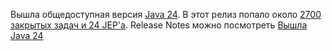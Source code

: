 <!--2025-03-18 14:41:22-->
<div class="yb">
  <div class="rss smaller1 habr"><p>Вышла общедоступная версия <a href="https://openjdk.org/projects/jdk/24/" rel="nofollow noopener noreferrer">Java 24</a>. В этот релиз попало около <a href="https://builds.shipilev.net/backports-monitor/release-notes-24.html" rel="nofollow noopener noreferrer">2700 закрытых задач и 24 JEP'а</a>. Release Notes можно посмотреть <a href="http://jdk.java.net/24/release-notes"... <br><a class="light" href="https://habr.com/ru/news/892004/?utm_source=habrahabr&utm_medium=rss&utm_campaign=892004">Вышла Java 24</a></div>
</div>
